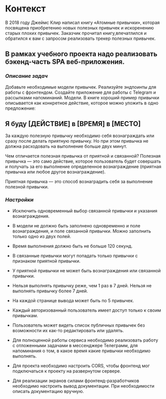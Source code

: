 # __Контекст__

В 2018 году Джеймс Клир написал книгу «Атомные привычки», которая посвящена приобретению новых полезных привычек и искоренению старых плохих привычек. 
Заказчик прочитал книгу,впечатлился и обратился к вам с запросом реализовать трекер полезных привычек.

## __В рамках учебного проекта надо реализовать бэкенд-часть SPA веб-приложения.__

### ___Описание задач___

Добавьте необходимые модели привычек.
Реализуйте эндпоинты для работы с фронтендом.
Создайте приложение для работы с Telegram и рассылками напоминаний.
Модели.
В книге хороший пример привычки описывается как конкретное действие, которое можно уложить в одно предложение:

## __Я буду [ДЕЙСТВИЕ] в [ВРЕМЯ] в [МЕСТО]__

За каждую полезную привычку необходимо себя вознаграждать или сразу после делать приятную привычку. 
Но при этом привычка не должна расходовать на выполнение больше двух минут.

Чем отличается полезная привычка от приятной и связанной?
Полезная привычка — это само действие, которое пользователь будет совершать и получать за его выполнение 
определенное вознаграждение (приятная привычка или любое другое вознаграждение).

Приятная привычка — это способ вознаградить себя за выполнение полезной привычки.

### ___Настройки___

* Исключить одновременный выбор связанной привычки и указания вознаграждения.
  
* В модели не должно быть заполнено одновременно и поле вознаграждения, и поле связанной привычки. Можно заполнить только одно из двух полей.

* Время выполнения должно быть не больше 120 секунд.

* В связанные привычки могут попадать только привычки с признаком приятной привычки.

* У приятной привычки не может быть вознаграждения или связанной привычки.

* Нельзя выполнять привычку реже, чем 1 раз в 7 дней. Нельзя не выполнять привычку более 7 дней.

* На каждой странице вывода может быть по 5 привычек.

* Каждый авторизованный пользователь имеет доступ только к своим привычкам.

* Пользователь может видеть список публичных привычек без возможности их как-то редактировать или удалять.

* Для полноценной работы сервиса необходимо реализовать работу с отложенными задачами в мессенджере Телеграмм,
  для напоминания о том, в какое время какие привычки необходимо выполнять.

* Для проекта необходимо настроить CORS, чтобы фронтенд мог подключаться к проекту на развернутом сервере.

* Для реализации экранов силами фронтенд-разработчиков необходимо настроить вывод документации. 
  При необходимости описать документацию вручную.
 
